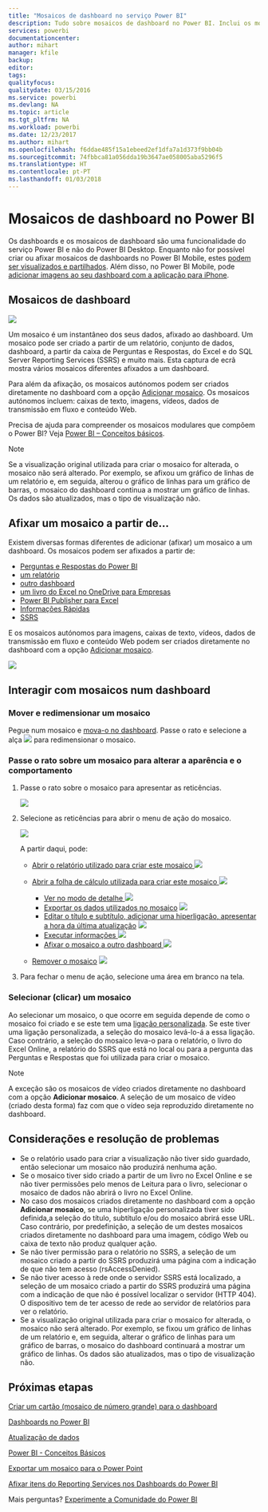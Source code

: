 ```yaml
---
title: "Mosaicos de dashboard no serviço Power BI"
description: Tudo sobre mosaicos de dashboard no Power BI. Inclui os mosaicos criados a partir do SQL Server Reporting Services (SSRS).
services: powerbi
documentationcenter: 
author: mihart
manager: kfile
backup: 
editor: 
tags: 
qualityfocus: 
qualitydate: 03/15/2016
ms.service: powerbi
ms.devlang: NA
ms.topic: article
ms.tgt_pltfrm: NA
ms.workload: powerbi
ms.date: 12/23/2017
ms.author: mihart
ms.openlocfilehash: f6ddae485f15a1ebeed2ef1dfa7a1d373f9bb04b
ms.sourcegitcommit: 74fbbca81a056dda19b3647ae058005aba5296f5
ms.translationtype: HT
ms.contentlocale: pt-PT
ms.lasthandoff: 01/03/2018
---
```

# <a name="dashboard-tiles-in-power-bi"></a>Mosaicos de dashboard no Power BI
Os dashboards e os mosaicos de dashboard são uma funcionalidade do serviço Power BI e não do Power BI Desktop. Enquanto não for possível criar ou afixar mosaicos de dashboards no Power BI Mobile, estes [podem ser visualizados e partilhados](mobile-tiles-in-the-mobile-apps.md). Além disso, no Power BI Mobile, pode [adicionar imagens ao seu dashboard com a aplicação para iPhone](mobile-iphone-app-get-started.md).

## <a name="dashboard-tiles"></a>Mosaicos de dashboard
![](media/service-dashboard-tiles/power-bi-dashboard.png)

Um mosaico é um instantâneo dos seus dados, afixado ao dashboard. Um mosaico pode ser criado a partir de um relatório, conjunto de dados, dashboard, a partir da caixa de Perguntas e Respostas, do Excel e do SQL Server Reporting Services (SSRS) e muito mais.  Esta captura de ecrã mostra vários mosaicos diferentes afixados a um dashboard.

Para além da afixação, os mosaicos autónomos podem ser criados diretamente no dashboard com a opção [Adicionar mosaico](service-dashboard-add-widget.md). Os mosaicos autónomos incluem: caixas de texto, imagens, vídeos, dados de transmissão em fluxo e conteúdo Web.

Precisa de ajuda para compreender os mosaicos modulares que compõem o Power BI?  Veja [Power BI – Conceitos básicos](service-basic-concepts.md).

> [!NOTE]
> Se a visualização original utilizada para criar o mosaico for alterada, o mosaico não será alterado.  Por exemplo, se afixou um gráfico de linhas de um relatório e, em seguida, alterou o gráfico de linhas para um gráfico de barras, o mosaico do dashboard continua a mostrar um gráfico de linhas. Os dados são atualizados, mas o tipo de visualização não.
> 
> 

## <a name="pin-a-tile-from"></a>Afixar um mosaico a partir de...
Existem diversas formas diferentes de adicionar (afixar) um mosaico a um dashboard. Os mosaicos podem ser afixados a partir de:

* [Perguntas e Respostas do Power BI](service-dashboard-pin-tile-from-q-and-a.md)
* [um relatório](service-dashboard-pin-tile-from-report.md)
* [outro dashboard](service-pin-tile-to-another-dashboard.md)
* [um livro do Excel no OneDrive para Empresas](service-dashboard-pin-tile-from-excel.md)
* [Power BI Publisher para Excel](publisher-for-excel.md)
* [Informações Rápidas](service-insights.md)
* [SSRS](https://msdn.microsoft.com/library/mt604784.aspx)

E os mosaicos autónomos para imagens, caixas de texto, vídeos, dados de transmissão em fluxo e conteúdo Web podem ser criados diretamente no dashboard com a opção [Adicionar mosaico](service-dashboard-add-widget.md).

  ![](media/service-dashboard-tiles/add_widgetnew.png)

## <a name="interacting-with-tiles-on-a-dashboard"></a>Interagir com mosaicos num dashboard
### <a name="move-and-resize-a-tile"></a>Mover e redimensionar um mosaico
Pegue num mosaico e [mova-o no dashboard](service-dashboard-edit-tile.md). Passe o rato e selecione a alça ![](media/service-dashboard-tiles/resize-handle.jpg) para redimensionar o mosaico.

### <a name="hover-over-a-tile-to-change-the-appearance-and-behavior"></a>Passe o rato sobre um mosaico para alterar a aparência e o comportamento
1. Passe o rato sobre o mosaico para apresentar as reticências.
   
    ![](media/service-dashboard-tiles/ellipses_new.png)
2. Selecione as reticências para abrir o menu de ação do mosaico.
   
    ![](media/service-dashboard-tiles/power-bi-tile-menu.png)
   
    A partir daqui, pode:
   
   * [Abrir o relatório utilizado para criar este mosaico ](service-reports.md) ![](media/service-dashboard-tiles/chart-icon.jpg)  
   
   * [Abrir a folha de cálculo utilizada para criar este mosaico ](service-reports.md) ![](media/service-dashboard-tiles/power-bi-open-worksheet.png)  
     
     * [Ver no modo de detalhe ](service-focus-mode.md) ![](media/service-dashboard-tiles/fullscreen-icon.jpg)  
     * [Exportar os dados utilizados no mosaico](power-bi-visualization-export-data.md) ![](media/service-dashboard-tiles/export-icon.png)
     * [Editar o título e subtítulo, adicionar uma hiperligação, apresentar a hora da última atualização](service-dashboard-edit-tile.md) ![](media/service-dashboard-tiles/pencil-icon.jpg)
     * [Executar informações ](service-insights.md) ![](media/service-dashboard-tiles/power-bi-insights.png)
     * [Afixar o mosaico a outro dashboard ](service-pin-tile-to-another-dashboard.md)
       ![](media/service-dashboard-tiles/pin-icon.jpg)
   * [Remover o mosaico](service-dashboard-edit-tile.md)
     ![](media/service-dashboard-tiles/trash-icon.png)
3. Para fechar o menu de ação, selecione uma área em branco na tela.

### <a name="select-click-a-tile"></a>Selecionar (clicar) um mosaico
Ao selecionar um mosaico, o que ocorre em seguida depende de como o mosaico foi criado e se este tem uma [ligação personalizada](service-dashboard-edit-tile.md). Se este tiver uma ligação personalizada, a seleção do mosaico levá-lo-á a essa ligação. Caso contrário, a seleção do mosaico leva-o para o relatório, o livro do Excel Online, a relatório do SSRS que está no local ou para a pergunta das Perguntas e Respostas que foi utilizada para criar o mosaico.

> [!NOTE]
> A exceção são os mosaicos de vídeo criados diretamente no dashboard com a opção **Adicionar mosaico**. A seleção de um mosaico de vídeo (criado desta forma) faz com que o vídeo seja reproduzido diretamente no dashboard.   
> 
> 

## <a name="considerations-and-troubleshooting"></a>Considerações e resolução de problemas
* Se o relatório usado para criar a visualização não tiver sido guardado, então selecionar um mosaico não produzirá nenhuma ação.
* Se o mosaico tiver sido criado a partir de um livro no Excel Online e se não tiver permissões pelo menos de Leitura para o livro, selecionar o mosaico de dados não abrirá o livro no Excel Online.
* No caso dos mosaicos criados diretamente no dashboard com a opção **Adicionar mosaico**, se uma hiperligação personalizada tiver sido definida,a seleção do título, subtítulo e/ou do mosaico abrirá esse URL.  Caso contrário, por predefinição, a seleção de um destes mosaicos criados diretamente no dashboard para uma imagem, código Web ou caixa de texto não produz qualquer ação.
* Se não tiver permissão para o relatório no SSRS, a seleção de um mosaico criado a partir do SSRS produzirá uma página com a indicação de que não tem acesso (rsAccessDenied).
* Se não tiver acesso à rede onde o servidor SSRS está localizado, a seleção de um mosaico criado a partir do SSRS produzirá uma página com a indicação de que não é possível localizar o servidor (HTTP 404). O dispositivo tem de ter acesso de rede ao servidor de relatórios para ver o relatório.
* Se a visualização original utilizada para criar o mosaico for alterada, o mosaico não será alterado.  Por exemplo, se fixou um gráfico de linhas de um relatório e, em seguida, alterar o gráfico de linhas para um gráfico de barras, o mosaico do dashboard continuará a mostrar um gráfico de linhas. Os dados são atualizados, mas o tipo de visualização não.

## <a name="next-steps"></a>Próximas etapas
[Criar um cartão (mosaico de número grande) para o dashboard](power-bi-visualization-card.md)

[Dashboards no Power BI](service-dashboards.md)  

[Atualização de dados](refresh-data.md)

[Power BI - Conceitos Básicos](service-basic-concepts.md)

[Exportar um mosaico para o Power Point](http://blogs.msdn.com/b/powerbidev/archive/2015/09/28/integrating-power-bi-tiles-into-office-documents.aspx)

[Afixar itens do Reporting Services nos Dashboards do Power BI](https://msdn.microsoft.com/library/mt604784.aspx)

Mais perguntas? [Experimente a Comunidade do Power BI](http://community.powerbi.com/)

